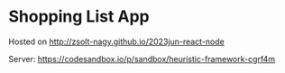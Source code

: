 # Shopping List App 

Hosted on http://zsolt-nagy.github.io/2023jun-react-node

Server: https://codesandbox.io/p/sandbox/heuristic-framework-cgrf4m